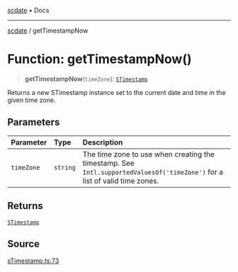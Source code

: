 [scdate](../README.md) • Docs

---

[scdate](../README.md) / getTimestampNow

# Function: getTimestampNow()

> **getTimestampNow**(`timeZone`): [`STimestamp`](../classes/STimestamp.md)

Returns a new STimestamp instance set to the current date and time in the
given time zone.

## Parameters

| Parameter  | Type     | Description                                                                                                                     |
| :--------- | :------- | :------------------------------------------------------------------------------------------------------------------------------ |
| `timeZone` | `string` | The time zone to use when creating the timestamp. See<br />`Intl.supportedValuesOf('timeZone')` for a list of valid time zones. |

## Returns

[`STimestamp`](../classes/STimestamp.md)

## Source

[sTimestamp.ts:73](https://github.com/ericvera/scdate/blob/26a0ee551696abb8d0e853bcc8b83fccd84ac8ae/src/sTimestamp.ts#L73)
